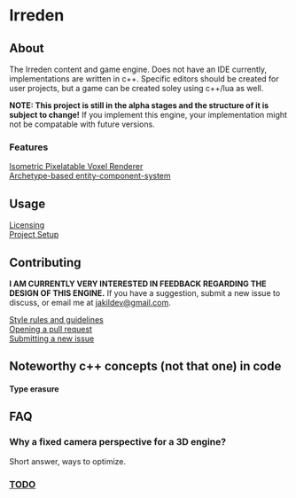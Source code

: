 # Irreden


## About

The Irreden content and game engine. Does not have an IDE currently, implementations are written in c++. Specific editors should be created for user projects, but a game can be created soley using c++/lua as well.

**NOTE: This project is still in the alpha stages and the structure of it is subject to change!** If you implement this engine, your implementation might not be compatable with future versions.

### Features
[Isometric Pixelatable Voxel Renderer](docs/features/renderer.md)\
[Archetype-based entity-component-system](docs/features/ecs.md)


## Usage
[Licensing](docs/usage/licensing.md)\
[Project Setup](docs/usage/project_setup.md)

## Contributing
**I AM CURRENTLY VERY INTERESTED IN FEEDBACK REGARDING THE DESIGN OF THIS ENGINE.** If you have a suggestion, submit a new issue to discuss, or email me at jakildev@gmail.com.

[Style rules and guidelines](docs/rules/style.md)\
[Opening a pull request]()\
[Submitting a new issue]()

## Noteworthy c++ concepts (not that one) in code

#### Type erasure

## FAQ
### Why a fixed camera perspective for a 3D engine?
Short answer, ways to optimize.

### [TODO](docs/todo.md)

